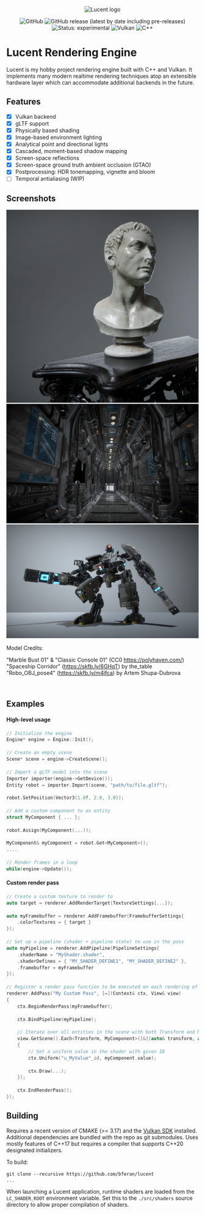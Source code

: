 <p align="center">
<img width="400" src="https://user-images.githubusercontent.com/25774113/140318368-10ecdd0a-0ea6-4a96-b3b5-aa7a540c84b5.png" alt="Lucent logo">
</p>

<p align="center">
<img alt="GitHub" src="https://img.shields.io/github/license/bferan/lucent">
<img alt="GitHub release (latest by date including pre-releases)" src="https://img.shields.io/github/v/release/bferan/lucent?include_prereleases">
<img alt="Status: experimental" src="https://img.shields.io/badge/status-experimental-orange">
<img alt="Vulkan" src="https://img.shields.io/badge/-Vulkan-red?logo=Vulkan&logoColor=white">
<img alt="C++" src="https://img.shields.io/badge/-C++-blue?logo=cplusplus&logoColor=white">
</p>

# Lucent Rendering Engine

Lucent is my hobby project rendering engine built with C++ and Vulkan. It implements many modern realtime rendering
techniques atop an extensible hardware layer which can accommodate additional backends in the future.

## Features

- [x] Vulkan backend
- [x] gLTF support
- [x] Physically based shading
- [x] Image-based environment lighting
- [x] Analytical point and directional lights
- [x] Cascaded, moment-based shadow mapping
- [x] Screen-space reflections
- [x] Screen-space ground truth ambient occlusion (GTAO)
- [x] Postprocessing: HDR tonemapping, vignette and bloom
- [ ] Temporal antialiasing (WIP)

## Screenshots

![Bust](https://raw.githubusercontent.com/bferan/bferan.github.io/master/assets/img/LucentBustThumb.png)
![Hall](https://raw.githubusercontent.com/bferan/bferan.github.io/master/assets/img/LucentCorridorThumb.png)
![Robot](https://raw.githubusercontent.com/bferan/bferan.github.io/master/assets/img/LucentRobotThumb.png)

Model Credits:

"Marble Bust 01" & "Classic Console 01" (CC0 https://polyhaven.com/) </br>
"Spaceship Corridor" (https://skfb.ly/6GHqT) by the_table </br>
"Robo_OBJ_pose4" (https://skfb.ly/m4ifca) by Artem Shupa-Dubrova </br>

<br/>

## Examples

#### High-level usage

```c++
// Initialize the engine
Engine* engine = Engine::Init();

// Create an empty scene
Scene* scene = engine->CreateScene();

// Import a gLTF model into the scene
Importer importer(engine->GetDevice());
Entity robot = importer.Import(scene, "path/to/file.gltf");

robot.SetPosition(Vector3(1.0f, 2.0, 3.0));

// Add a custom component to an entity
struct MyComponent { ... };

robot.Assign(MyComponent(...));

MyComponent& myComponent = robot.Get<MyComponent>();
....

// Render frames in a loop
while(engine->Update());
```

#### Custom render pass
```c++
// Create a custom texture to render to
auto target = renderer.AddRenderTarget(TextureSettings{...});

auto myFramebuffer = renderer.AddFramebuffer(FramebufferSettings{ 
    .colorTextures = { target }
});

// Set up a pipeline (shader + pipeline state) to use in the pass
auto myPipeline = renderer.AddPipeline(PipelineSettings{ 
    .shaderName = "MyShader.shader",
    .shaderDefines = { "MY_SHADER_DEFINE1", "MY_SHADER_DEFINE2" },
    .framebuffer = myFramebuffer
});

// Register a render pass function to be executed on each rendering of the scene 
renderer.AddPass("My Custom Pass", [=](Context& ctx, View& view)
{
    ctx.BeginRenderPass(myFramebuffer);

    ctx.BindPipeline(myPipeline);
    
    // Iterate over all entities in the scene with both Transform and MyComponent
    view.GetScene().Each<Transform, MyComponent>([&](auto& transform, auto& myComponent)
    {
        // Set a uniform value in the shader with given ID
        ctx.Uniform("u_MyValue"_id, myComponent.value);
        
        ctx.Draw(...);
    });
    
    ctx.EndRenderPass();
});
```

## Building

Requires a recent version of CMAKE (>= 3.17) and the [Vulkan SDK](https://www.lunarg.com/vulkan-sdk/) installed.
Additional dependencies are bundled with the repo as git submodules. Uses mostly features of C++17 but requires a 
compiler that supports C++20 designated initializers.

To build:

```shell
git clone --recursive https://github.com/bferan/lucent
...
```

When launching a Lucent application, runtime shaders are loaded from the `LC_SHADER_ROOT` environment variable. Set this
to the `./src/shaders` source directory to allow proper compilation of shaders.


